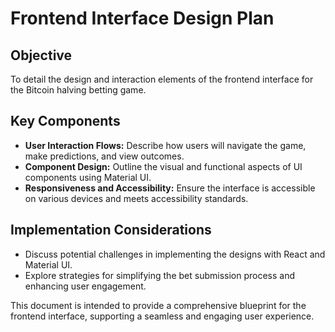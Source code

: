 # Frontend Interface Design Plan

## Objective
To detail the design and interaction elements of the frontend interface for the Bitcoin halving betting game.

## Key Components
- **User Interaction Flows:** Describe how users will navigate the game, make predictions, and view outcomes.
- **Component Design:** Outline the visual and functional aspects of UI components using Material UI.
- **Responsiveness and Accessibility:** Ensure the interface is accessible on various devices and meets accessibility standards.

## Implementation Considerations
- Discuss potential challenges in implementing the designs with React and Material UI.
- Explore strategies for simplifying the bet submission process and enhancing user engagement.

This document is intended to provide a comprehensive blueprint for the frontend interface, supporting a seamless and engaging user experience.